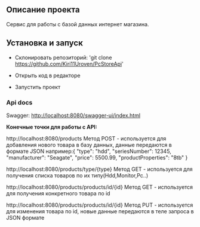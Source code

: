 **Описание проекта** 
---


Сервис для работы с базой данных интернет магазина.

## **Установка и запуск** 

- Склонировать репозиторий: 'git clone https://github.com/Kiri11Uroven/PcStoreApi'

- Открыть код в редакторе

- Запустить проект

### **Api docs** 
Swagger: [http://localhost:8080/swagger-ui/index.html](http://localhost:8080/swagger-ui/index.html)

**Конечные точки для работы с API:** 

http://localhost:8080/products Метод POST - используется для добавления нового товара в базу данных, данные передаются в формате JSON 
например:{
  "type": "hdd",
  "seriesNumber": 12345,
  "manufacturer": "Seagate",
  "price": 5500.99,
  "productProperties": "8tb"
}

http://localhost:8080/products/type/{type} Метод GET - используется для получения списка товаров по их типу(Hdd,Monitor,Pc..)

http://localhost:8080/products/products/id/{id} Метод GET - используется для получения конкретного товара по id

http://localhost:8080/products/products/id/{id} Метод PUT - используется для изменения товара по id, новые данные передаются в теле запроса в JSON формате
